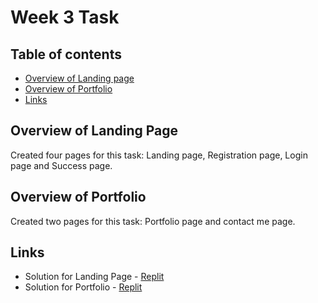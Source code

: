 # Week 3 Task

## Table of contents

 - [Overview of Landing page](#overview-of-landing-page)
 - [Overview of Portfolio](#overview-of-portfolio)
 - [Links](#links)

## Overview of Landing Page

Created four pages for this task: Landing page, Registration page, Login page and Success page.

## Overview of Portfolio

Created two pages for this task: Portfolio page and contact me page.

## Links

- Solution for Landing Page - [Replit](https://replit.com/@amateli/Landing-Page?v=1)
- Solution for Portfolio - [Replit](https://replit.com/@amateli/Portfolio-Website?v=1)
